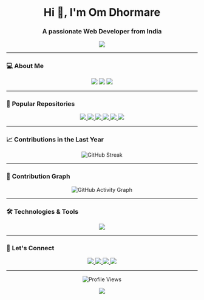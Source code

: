<!-- Om Dhormare - GitHub Profile -->

<h1 align="center">Hi 👋, I'm Om Dhormare</h1>
<h3 align="center">A passionate Web Developer from India</h3>

<p align="center">
  <img src="https://readme-typing-svg.herokuapp.com?color=F7B93E&lines=PHP+%7C+Python+%7C+Java+Developer;Passionate+about+Web+Development;Always+Learning+New+Technologies...&center=true&width=500&height=50">
</p>

---

### 💻 **About Me**

<p align="center">
  <img src="https://img.shields.io/badge/Personal-Portfolio-00A0B0?style=for-the-badge&logo=portfolio&logoColor=white" />
  <img src="https://img.shields.io/badge/Hobbies-Reading%2C+Coding-3B82F6?style=for-the-badge&logo=book&logoColor=white" />
  <img src="https://img.shields.io/badge/Passion-Open%20Source-4A90E2?style=for-the-badge&logo=open-source&logoColor=white" />
</p>

---

### 🚀 **Popular Repositories**
<p align="center">
  <a href="https://github.com/omdhormare/Data-Structure">
    <img src="https://img.shields.io/badge/Data--Structure-C%2B%2B-00599C?style=for-the-badge&logo=c%2B%2B&logoColor=white" />
  </a>
  <a href="https://github.com/omdhormare/omdhormare">
    <img src="https://img.shields.io/badge/omdhormare-Public-333?style=for-the-badge&logo=github&logoColor=white" />
  </a>
  <a href="https://github.com/omdhormare/PHP-Hypertext-Preprocessor">
    <img src="https://img.shields.io/badge/PHP-Hypertext%20Preprocessor-777BB4?style=for-the-badge&logo=php&logoColor=white" />
  </a>
  <a href="https://github.com/omdhormare/R-Programing">
    <img src="https://img.shields.io/badge/R--Programming-Public-276DC3?style=for-the-badge&logo=r&logoColor=white" />
  </a>
  <a href="https://github.com/omdhormare/CPP">
    <img src="https://img.shields.io/badge/CPP-C%2B%2B-00599C?style=for-the-badge&logo=c%2B%2B&logoColor=white" />
  </a>
  <a href="https://github.com/omdhormare/Advance-PHP">
    <img src="https://img.shields.io/badge/Advance--PHP-PHP-777BB4?style=for-the-badge&logo=php&logoColor=white" />
  </a>
</p>

---

### 📈 **Contributions in the Last Year**
<p align="center">
  <img src="https://github-readme-streak-stats.herokuapp.com?user=omdhormare&theme=radical&hide_border=true" alt="GitHub Streak" />
</p>

---

### 🚀 **Contribution Graph**
<p align="center">
  <img src="https://github-readme-activity-graph.vercel.app/graph?username=omdhormare&bg_color=0D1117&color=00E676&line=00E676&point=FFFFFF&area=true&hide_border=true" alt="GitHub Activity Graph" />
</p>

---

### 🛠️ **Technologies & Tools**
<p align="center">
  <img src="https://skillicons.dev/icons?i=php,mysql,python,java,html,css,js,git,github" />
</p>

---

### 🤝 **Let's Connect**
<p align="center">
  <a href="https://github.com/omdhormare">
    <img src="https://img.shields.io/badge/GitHub-333?style=for-the-badge&logo=github&logoColor=white" />
  </a>
  <a href="mailto:omdhormare@gmail.com">
    <img src="https://img.shields.io/badge/Email-D14836?style=for-the-badge&logo=gmail&logoColor=white" />
  </a>
  <a href="https://linkedin.com/in/yourprofile">
    <img src="https://img.shields.io/badge/LinkedIn-0077B5?style=for-the-badge&logo=linkedin&logoColor=white" />
  </a>
  <a href="https://codebyom.youtube.com">
    <img src="https://img.shields.io/badge/YouTube-FF0000?style=for-the-badge&logo=youtube&logoColor=white" />
  </a>
</p>

---

<p align="center">
  <img src="https://komarev.com/ghpvc/?username=omdhormare&style=for-the-badge" alt="Profile Views" />
</p>
<p align="center">
  <img src="https://img.shields.io/static/v1?label=Thank+You!&message=Keep+Learning+and+Growing!&color=blueviolet&style=for-the-badge" />
</p>
